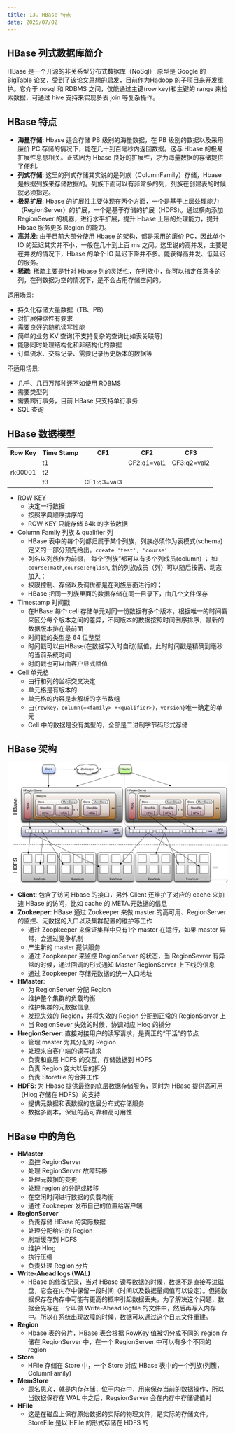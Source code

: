 ```yaml
---
title: 13. HBase 特点
date: 2025/07/02
---
```


## HBase 列式数据库简介
HBase 是一个开源的非关系型分布式数据库（NoSql） 原型是 Google 的 BigTable 论文，受到了该论文思想的启发，目前作为Hadoop 的子项目来开发维护。它介于 nosql 和 RDBMS 之间，仅能通过主键(row key)和主键的 range 来检索数据，可通过 hive 支持来实现多表 join 等复杂操作。

## HBase 特点

* **海量存储**: Hbase 适合存储 PB 级别的海量数据，在 PB 级别的数据以及采用廉价 PC 存储的情况下，能在几十到百毫秒内返回数据。这与 Hbase 的极易扩展性息息相关。正式因为 Hbase 良好的扩展性，才为海量数据的存储提供了便利。
* **列式存储**: 这里的列式存储其实说的是列族（ColumnFamily）存储，Hbase 是根据列族来存储数据的。列族下面可以有非常多的列，列族在创建表的时候就必须指定。
* **极易扩展**: Hbase 的扩展性主要体现在两个方面，一个是基于上层处理能力（RegionServer）的扩展，一个是基于存储的扩展（HDFS）。通过横向添加RegionSever 的机器，进行水平扩展，提升 Hbase 上层的处理能力，提升 Hbsae 服务更多 Region 的能力。
* **高并发**: 由于目前大部分使用 Hbase 的架构，都是采用的廉价 PC，因此单个 IO 的延迟其实并不小，一般在几十到上百 ms 之间。这里说的高并发，主要是在并发的情况下，Hbase 的单个 IO 延迟下降并不多。能获得高并发、低延迟的服务。
* **稀疏**: 稀疏主要是针对 Hbase 列的灵活性，在列族中，你可以指定任意多的列，在列数据为空的情况下，是不会占用存储空间的。

适用场景:
* 持久化存储大量数据（TB、PB）
* 对扩展伸缩性有要求
* 需要良好的随机读写性能
* 简单的业务 KV 查询(不支持复杂的查询比如表关联等)
* 能够同时处理结构化和非结构化的数据
* 订单流水、交易记录、需要记录历史版本的数据等

不适用场景:
* 几千、几百万那种还不如使用 RDBMS
* 需要类型列
* 需要跨行事务，目前 HBase 只支持单行事务
* SQL 查询

## HBase 数据模型
<table>
    <tr>
        <th>Row Key</th>
        <th>Time Stamp</th>
        <th>CF1</th>
        <th>CF2</th>
        <th>CF3</th>
    </tr>
    <tr>
        <td rowspan="3">rk00001</td>
        <td>t1</td>
        <td></td>
        <td>CF2:q1=val1</td>
        <td>CF3:q2=val2</td>
    </tr>
    <tr>
        <td>t2</td>
        <td></td>
        <td></td>
        <td></td>
    </tr>
    <tr>
        <td>t3</td>
        <td>CF1:q3=val3</td>
        <td></td>
        <td></td>
    </tr>
</table>

* ROW KEY
    * 决定一行数据
    * 按照字典顺序排序的
    * ROW KEY 只能存储 64k 的字节数据
* Column Family 列族 & qualifier 列
    * HBase 表中的每个列都归属于某个列族，列族必须作为表模式(schema)定义的一部分预先给出。`create 'test', 'course'`
    * 列名以列族作为前缀， 每个“列族”都可以有多个列成员(column) ； 如 `course:math`,`course:english`, 新的列族成员（列）可以随后按需、动态加入；
    * 权限控制、存储以及调优都是在列族层面进行的；
    * HBase 把同一列族里面的数据存储在同一目录下，由几个文件保存
* Timestamp 时间戳
    * 在HBase 每个 cell 存储单元对同一份数据有多个版本，根据唯一的时间戳来区分每个版本之间的差异，不同版本的数据按照时间倒序排序，最新的数据版本排在最前面
    * 时间戳的类型是 64 位整型
    * 时间戳可以由HBase(在数据写入时自动)赋值，此时时间戳是精确到毫秒的当前系统时间
    * 时间戳也可以由客户显式赋值
* Cell 单元格
    * 由行和列的坐标交叉决定
    * 单元格是有版本的
    * 单元格的内容是未解析的字节数组
    * 由`{rowkey，column(=<family> +<qualifier>)，version}`唯一确定的单元
    * Cell 中的数据是没有类型的，全部是二进制字节码形式存储

## HBase 架构
![HBase 架构](static/HBase.png)

* **Client**: 包含了访问 Hbase 的接口，另外 Client 还维护了对应的 cache 来加速 HBase 的访问，比如 cache 的.META.元数据的信息
* **Zookeeper**: HBase 通过 Zookeeper 来做 master 的高可用、RegionServer 的监控、元数据的入口以及集群配置的维护等工作
    * 通过 Zoopkeeper 来保证集群中只有1个 master 在运行，如果 master 异常，会通过竞争机制
    * 产生新的 master 提供服务
    * 通过 Zoopkeeper 来监控 RegionServer 的状态，当 RegionSevrer 有异常的时候，通过回调的形式通知 Master RegionServer 上下线的信息
    * 通过 Zoopkeeper 存储元数据的统一入口地址
* **HMaster**: 
    * 为 RegionServer 分配 Region
    * 维护整个集群的负载均衡
    * 维护集群的元数据信息
    * 发现失效的 Region，并将失效的 Region 分配到正常的 RegionServer 上
    * 当 RegionSever 失效的时候，协调对应 Hlog 的拆分
* **HregionServer**: 直接对接用户的读写请求，是真正的“干活”的节点
    * 管理 master 为其分配的 Region
    * 处理来自客户端的读写请求
    * 负责和底层 HDFS 的交互，存储数据到 HDFS
    * 负责 Region 变大以后的拆分
    * 负责 Storefile 的合并工作
* **HDFS**: 为 Hbase 提供最终的底层数据存储服务，同时为 HBase 提供高可用（Hlog 存储在 HDFS）的支持
    * 提供元数据和表数据的底层分布式存储服务
    * 数据多副本，保证的高可靠和高可用性

## HBase 中的角色

* **HMaster**
    * 监控 RegionServer
    * 处理 RegionServer 故障转移
    * 处理元数据的变更
    * 处理 region 的分配或转移
    * 在空闲时间进行数据的负载均衡
    * 通过 Zookeeper 发布自己的位置给客户端
* **RegionServer**
    * 负责存储 HBase 的实际数据
    * 处理分配给它的 Region
    * 刷新缓存到 HDFS
    * 维护 Hlog
    * 执行压缩
    * 负责处理 Region 分片
* **Write-Ahead logs (WAL)**
    * HBase 的修改记录，当对 HBase 读写数据的时候，数据不是直接写进磁盘，它会在内存中保留一段时间（时间以及数据量阈值可以设定）。但把数据保存在内存中可能有更高的概率引起数据丢失，为了解决这个问题，数据会先写在一个叫做 Write-Ahead logfile 的文件中，然后再写入内存中。所以在系统出现故障的时候，数据可以通过这个日志文件重建。
* **Region**
    * Hbase 表的分片，HBase 表会根据 RowKey 值被切分成不同的 region 存储在 RegionServer 中，在一个 RegionServer 中可以有多个不同的 region
* **Store**
    * HFile 存储在 Store 中，一个 Store 对应 HBase 表中的一个列族(列簇， ColumnFamily)
* **MemStore**
    * 顾名思义，就是内存存储，位于内存中，用来保存当前的数据操作，所以当数据保存在 WAL 中之后，RegsionServer 会在内存中存储键值对
* **HFile**
    * 这是在磁盘上保存原始数据的实际的物理文件，是实际的存储文件。StoreFile 是以 HFile 的形式存储在 HDFS 的

